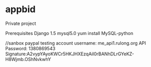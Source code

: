 appbid
======
Private project

Prerequisites
Django 1.5
mysql5.0
yum install MySQL-python


//sanbox paypal testing account
username: me_api1.rulong.org
API Password: 1380869543
Signature:A2vypYAyoKWCr5HKJHXEzqAil0rBANhDLrGYeKZ-H8Wjmb.OShNvkwhY

